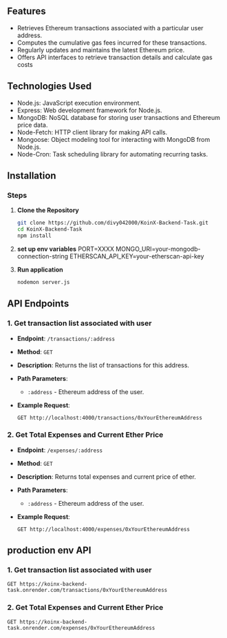 ## Features

- Retrieves Ethereum transactions associated with a particular user address.
- Computes the cumulative gas fees incurred for these transactions.
- Regularly updates and maintains the latest Ethereum price.
- Offers API interfaces to retrieve transaction details and calculate gas costs

## Technologies Used

- Node.js: JavaScript execution environment.
- Express: Web development framework for Node.js.
- MongoDB: NoSQL database for storing user transactions and Ethereum price data.
- Node-Fetch: HTTP client library for making API calls.
- Mongoose: Object modeling tool for interacting with MongoDB from Node.js.
- Node-Cron: Task scheduling library for automating recurring tasks.

## Installation

### Steps

1. **Clone the Repository**

   ```bash
   git clone https://github.com/divy042000/KoinX-Backend-Task.git
   cd KoinX-Backend-Task
   npm install
   
2. **set up env variables**
    PORT=XXXX
    MONGO_URI=your-mongodb-connection-string
    ETHERSCAN_API_KEY=your-etherscan-api-key
   
4. **Run application**   
    ```bash 
    nodemon server.js
## API Endpoints

### 1. Get transaction list associated with user
- **Endpoint**: `/transactions/:address`
- **Method**: `GET`
- **Description**: Returns the list of transactions for this address.
- **Path Parameters**:
  - `:address` - Ethereum address of the user.
- **Example Request**:

  ```http
  GET http://localhost:4000/transactions/0xYourEthereumAddress
### 2. Get Total Expenses and Current Ether Price
- **Endpoint**: `/expenses/:address`
- **Method**: `GET`
- **Description**: Returns total expenses and current price of ether.
- **Path Parameters**:
  - `:address` - Ethereum address of the user.
- **Example Request**:

  ```http
  GET http://localhost:4000/expenses/0xYourEthereumAddress
## production env API 
### 1. Get transaction list associated with user

    GET https://koinx-backend-task.onrender.com/transactions/0xYourEthereumAddress
### 2. Get Total Expenses and Current Ether Price
    GET https://koinx-backend-task.onrender.com/expenses/0xYourEthereumAddress

  

